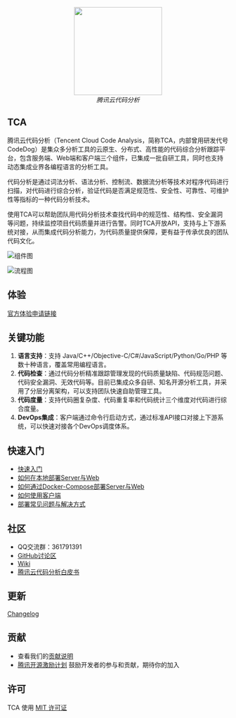 <p align="center">
    <img src='https://tencent.github.io/CodeAnalysis/media/Logo.png' width="200"/>
    <br />
    <em>腾讯云代码分析</em>
</p>

## TCA

腾讯云代码分析（Tencent Cloud Code Analysis，简称TCA，内部曾用研发代号CodeDog）是集众多分析工具的云原生、分布式、高性能的代码综合分析跟踪平台，包含服务端、Web端和客户端三个组件，已集成一批自研工具，同时也支持动态集成业界各编程语言的分析工具。

代码分析是通过词法分析、语法分析、控制流、数据流分析等技术对程序代码进行扫描，对代码进行综合分析，验证代码是否满足规范性、安全性、可靠性、可维护性等指标的一种代码分析技术。

使用TCA可以帮助团队用代码分析技术查找代码中的规范性、结构性、安全漏洞等问题，持续监控项目代码质量并进行告警。同时TCA开放API，支持与上下游系统对接，从而集成代码分析能力，为代码质量提供保障，更有益于传承优良的团队代码文化。

![组件图](https://tencent.github.io/CodeAnalysis/media/Components.png)

![流程图](https://tencent.github.io/CodeAnalysis/media/Flow.png)

## 体验

[官方体验申请链接](https://cloud.tencent.com/apply/p/44ncv4hzp1)

## 关键功能

1. **语言支持**：支持 Java/C++/Objective-C/C#/JavaScript/Python/Go/PHP 等数十种语言，覆盖常用编程语言。
2. **代码检查**：通过代码分析精准跟踪管理发现的代码质量缺陷、代码规范问题、代码安全漏洞、无效代码等。目前已集成众多自研、知名开源分析工具，并采用了分层分离架构，可以支持团队快速自助管理工具。
3. **代码度量**：支持代码圈复杂度、代码重复率和代码统计三个维度对代码进行综合度量。
4. **DevOps集成**：客户端通过命令行启动方式，通过标准API接口对接上下游系统，可以快速对接各个DevOps调度体系。

## 快速入门

- [快速入门](GettingStart(快速入门).md)
- [如何在本地部署Server与Web](doc/deploy.md)
- [如何通过Docker-Compose部署Server与Web](doc/deploy_dc.md)
- [如何使用客户端](doc/client.md)
- [部署常见问题与解决方式](doc/Q&A.md)

## 社区

- QQ交流群：361791391
- [GitHub讨论区](https://github.com/Tencent/CodeAnalysis/discussions)
- [Wiki](https://github.com/Tencent/CodeAnalysis/wiki)
- [腾讯云代码分析白皮书](腾讯云代码分析白皮书.pdf)

## 更新

[Changelog](CHANGELOG.md)

## 贡献

- 查看我们的[贡献说明](CONTRIBUTING.md)
- [腾讯开源激励计划](https://opensource.tencent.com/contribution) 鼓励开发者的参与和贡献，期待你的加入

## 许可

TCA 使用 [MIT 许可证](LICENSE)
